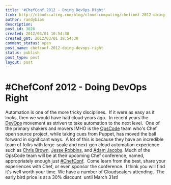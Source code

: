 ```yaml
---
title: '#ChefConf 2012 - Doing DevOps Right'
link: http://cloudscaling.com/blog/cloud-computing/chefconf-2012-doing-devops-right/
author: randybias
description: 
post_id: 3626
created: 2012/03/01 10:54:30
created_gmt: 2012/03/01 18:54:30
comment_status: open
post_name: chefconf-2012-doing-devops-right
status: publish
post_type: post
layout: post
---
```


# #ChefConf 2012 - Doing DevOps Right

Automation is one of the more tricky disciplines.  If it were as easy as it looks, then we would have had cloud years ago.  In recent years the [DevOps](http://en.wikipedia.org/wiki/DevOps) movement as striven to take automation to the next level.  One of the primary shakers and movers IMHO is the [OpsCode](http://www.opscode.com) team who's Chef open source project, while taking cues from Puppet, has moved the ball forward in significant ways.  A lot of this is because they have an incredible team of folks with large-scale and next-gen cloud automation experience such as [Chris Brown](http://twitter.com/skeptomai), [Jesse Robbins](http://twitter.com/jesserobbins), and [Adam Jacobs](http://twitter.com/adamhjk). Much of the OpsCode team will be at their upcoming Chef conference, named, appropriately enough just [#ChefConf](http://chefconf.opscode.com/).  Come learn from the best, share your experiences with Chef, or even sponsor the conference.  I think you will find it's well worth your time. We have a number of Cloudscalers attending.  The early bird price is at a 30% discount  until March 31st!